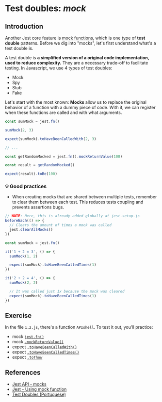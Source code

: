 # Test doubles: _mock_

## Introduction

Another Jest core feature is [mock functions](https://jestjs.io/docs/en/mock-function-api), which is one type of **test double** patterns. Before we dig into "mocks", let's first understand what's a test double is.

A test double is **a simplified version of a original code implementation, used to reduce complexity.** They are a necessary trade-off to facilitate testing. In Javascript, we use 4 types of test doubles:

- Mock <!-- (check indirect output) -->
- Spy <!-- (check indirect output) -->
- Stub <!-- (control indirect output) -->
- Fake <!-- (control indirect output) -->

Let's start with the most known: **Mocks** allow us to replace the original behavior of a function with a dummy piece of code. With it, we can register when these functions are called and with what arguments.

```js
const sumMock = jest.fn()

sumMock(2, 3)

expect(sumMock).toHaveBeenCalledWith(2, 3)

// ...

const getRandomMocked = jest.fn().mockReturnValue(100)

const result = getRandomMocked()

expect(result).toBe(100)
```

### 💡 Good practices

- When creating mocks that are shared between multiple tests, remember to clear them between each test. This reduces tests coupling and prevents assertions bugs.

```js
// NOTE: Here, this is already added globally at jest.setup.js
beforeEach(() => {
  // Clears the amount of times a mock was called
  jest.clearAllMocks()
})

const sumMock = jest.fn()

it('1 + 2 = 3', () => {
  sumMock(1, 2)

  expect(sumMock).toHaveBeenCalledTimes(1)
})

it('2 + 2 = 4', () => {
  sumMock(2, 2)

  // It was called just 1x because the mock was cleared
  expect(sumMock).toHaveBeenCalledTimes(1)
})
```

## Exercise

In the file `1.2.js`,
there's a function `APIshell`. To test it out, you'll practice:

- mock [`jest.fn()`](https://jestjs.io/docs/en/mock-functions#using-a-mock-function)
- mock [`.mockReturnValue()`](https://jestjs.io/docs/en/mock-functions#mock-return-values)
- expect [`.toHaveBeenCalledWith()`](https://jestjs.io/docs/en/expect#tohavebeencalledwitharg1-arg2-)
- expect [`.toHaveBeenCalledTimes()`](https://jestjs.io/docs/en/expect#tohavebeencalledtimesnumber)
- expect [`.toThow`](https://jestjs.io/docs/en/expect#tothrowerror)

## References

- [Jest API - mocks](https://jestjs.io/docs/en/mock-function-api)
- [Jest - Using mock function](https://jestjs.io/docs/en/mock-functions)
- [Test Doubles (Portuguese)](https://medium.com/rd-shipit/test-doubles-mocks-stubs-fakes-spies-e-dummies-a5cdafcd0daf)

